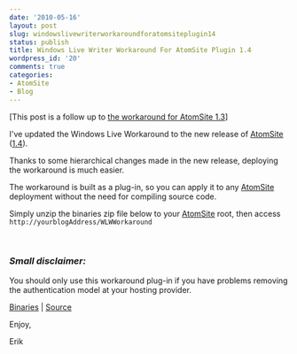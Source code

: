 ```yaml
---
date: '2010-05-16'
layout: post
slug: windowslivewriterworkaroundforatomsiteplugin14
status: publish
title: Windows Live Writer Workaround For AtomSite Plugin 1.4
wordpress_id: '20'
comments: true
categories:
- AtomSite
- Blog
---
```


[This post is a follow up to [the workaround for AtomSite 1.3](http://erikzaadi.com/blog/2010/04/16/WindowsLiveWriterWorkaroundForAtomSite13.xhtml)]

I've updated the Windows Live Workaround to the new release of [AtomSite](http://atomsite.net) ([1.4](http://atomsite.net/info/Download.xhtml)).

Thanks to some hierarchical changes made in the new release, deploying the workaround is much easier.

The workaround is built as a plug-in, so you can apply it to any [AtomSite](http://atomsite.net) deployment without the need for compiling source code.

Simply unzip the binaries zip file below to your [AtomSite](http://atomsite.net) root, then access `http://yourblogAddress/WLWWorkaround`

 
### _Small disclaimer:_

You should only use this workaround plug-in if you have problems removing the authentication model at your hosting provider.

[Binaries](http://github.com/downloads/erikzaadi/AtomSitePlugins/WLWWorkaround.1.4.0.0.zip) | [Source](http://github.com/erikzaadi/AtomSitePlugins/tree/master/src/WLWWorkaround/)

Enjoy,

Erik
